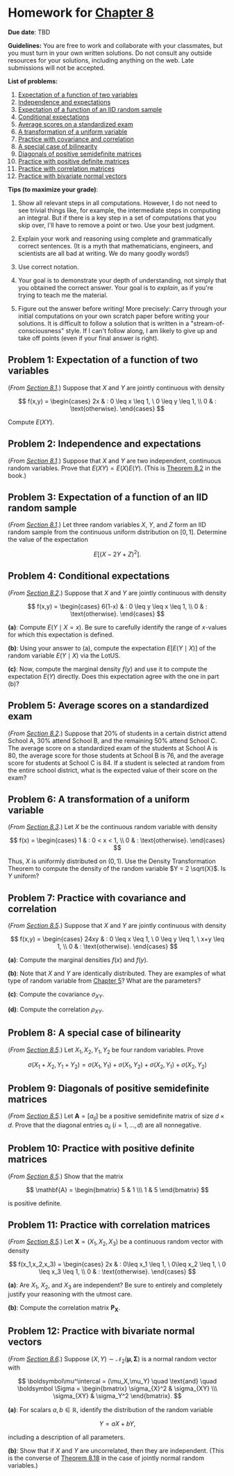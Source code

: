 # Homework for [Chapter 8](https://mml.johnmyersmath.com/stats-book/chapters/08-more-prob.html#)

**Due date**: TBD

**Guidelines:** You are free to work and collaborate with your classmates, but you must turn in your own written solutions. Do not consult any outside resources for your solutions, including anything on the web. Late submissions will not be accepted.

**List of problems:**

1. [Expectation of a function of two variables](#problem-1-expectation-of-a-function-of-two-variables)
2. [Independence and expectations](#problem-2-independence-and-expectations)
3. [Expectation of a function of an IID random sample](#problem-3-expectation-of-a-function-of-an-iid-random-sample)
4. [Conditional expectations](#problem-4-conditional-expectations)
5. [Average scores on a standardized exam](#problem-5-average-scores-on-a-standardized-exam)
6. [A transformation of a uniform variable](#problem-6-a-transformation-of-a-uniform-variable)
7. [Practice with covariance and correlation](#problem-7-practice-with-covariance-and-correlation)
8. [A special case of bilinearity](#problem-8-a-special-case-of-bilinearity)
9. [Diagonals of positive semidefinite matrices](#problem-9-diagonals-of-positive-semidefinite-matrices)
10. [Practice with positive definite matrices](#problem-10-practice-with-positive-definite-matrices)
11. [Practice with correlation matrices](#problem-11-practice-with-correlation-matrices)
12. [Practice with bivariate normal vectors](#problem-12-practice-with-bivariate-normal-vectors)


 **Tips (to maximize your grade)**:
 
1. Show all relevant steps in all computations. However, I do not need to see trivial things like, for example, the intermediate steps in computing an integral. But if there is a key step in a set of computations that you skip over, I'll have to remove a point or two. Use your best judgment.

2. Explain your work and reasoning using complete and grammatically correct sentences. (It is a myth that mathematicians, engineers, and scientists are all bad at writing. We do many goodly words!)
 
3. Use correct notation.

4. Your goal is to demonstrate your depth of understanding, not simply that you obtained the correct answer. Your goal is to _explain_, as if you're trying to teach me the material.

5. Figure out the answer before writing! More precisely: Carry through your initial computations on your own scratch paper before writing your solutions.  It is difficult to follow a solution that is written in a "stream-of-consciousness" style. If I can't follow along, I am likely to give up and take off points (even if your final answer is right).


## Problem 1: Expectation of a function of two variables

(_From [Section 8.1](https://mml.johnmyersmath.com/stats-book/chapters/08-more-prob.html#expectations-and-joint-distributions)_.) Suppose that $X$ and $Y$ are jointly continuous with density

$$
f(x,y) = \begin{cases}
2x & : 0 \leq x \leq 1, \ 0 \leq y \leq 1, \\
0 & : \text{otherwise}.
\end{cases}
$$

Compute $E(XY)$.

## Problem 2: Independence and expectations

(_From [Section 8.1](https://mml.johnmyersmath.com/stats-book/chapters/08-more-prob.html#expectations-and-joint-distributions)_.) Suppose that $X$ and $Y$ are two independent, continuous random variables. Prove that $E(XY) = E(X)E(Y)$. (This is [Theorem 8.2](https://mml.johnmyersmath.com/stats-book/chapters/08-more-prob.html#ind-expect-thm) in the book.)

## Problem 3: Expectation of a function of an IID random sample

(_From [Section 8.1](https://mml.johnmyersmath.com/stats-book/chapters/08-more-prob.html#expectations-and-joint-distributions)_.) Let three random variables $X$, $Y$, and $Z$ form an IID random sample from the continuous uniform distribution on $[0,1]$. Determine the value of the expectation

$$
E\left[ (X - 2Y + Z)^2\right].
$$

## Problem 4: Conditional expectations

(_From [Section 8.2](https://mml.johnmyersmath.com/stats-book/chapters/08-more-prob.html#expectations-and-conditional-distributions)_.) Suppose that $X$ and $Y$ are jointly continuous with density

$$
f(x,y) = \begin{cases}
6(1-x) & : 0 \leq y \leq x \leq 1, \\
0 & : \text{otherwise}.
\end{cases}
$$

**(a)**: Compute $E(Y \mid X=x)$. Be sure to carefully identify the range of $x$-values for which this expectation is defined.

**(b)**: Using your answer to (a), compute the  expectation $E\left[ E(Y \mid X) \right]$ of the random variable $E(Y\mid X)$ via the LotUS.

**(c)**: Now, compute the marginal density $f(y)$ and use it to compute the expectation $E(Y)$ directly. Does this expectation agree with the one in part (b)?

## Problem 5: Average scores on a standardized exam

(_From [Section 8.2](https://mml.johnmyersmath.com/stats-book/chapters/08-more-prob.html#expectations-and-conditional-distributions)_.) Suppose that 20% of students in a certain district attend School A, 30% attend School B, and the remaining 50% attend School C. The average score on a standardized exam of the students at School A is 80, the average score for those students at School B is 76, and the average score for students at School C is 84. If a student is selected at random from the entire school district, what is the expected value of their score on the exam?

## Problem 6: A transformation of a uniform variable

(_From [Section 8.3](https://mml.johnmyersmath.com/stats-book/chapters/08-more-prob.html#density-transformations)_.) Let $X$ be the continuous random variable with density

$$
f(x) = \begin{cases}
1 & : 0 < x < 1, \\
0 & : \text{otherwise}.
\end{cases}
$$

Thus, $X$ is uniformly distributed on $(0,1)$. Use the Density Transformation Theorem to compute the density of the random variable $Y  = 2 \sqrt{X}$. Is $Y$ uniform?

## Problem 7: Practice with covariance and correlation

(_From [Section 8.5](https://mml.johnmyersmath.com/stats-book/chapters/08-more-prob.html#covariance-and-correlation)_.) Suppose that $X$ and $Y$ are jointly continuous with density

$$
f(x,y) = \begin{cases}
24xy & : 0 \leq x \leq 1, \ 0 \leq y \leq 1, \ x+y \leq 1, \\
0 & : \text{otherwise}.
\end{cases}
$$

**(a)**: Compute the marginal densities $f(x)$ and $f(y)$.

**(b)**: Note that $X$ and $Y$ are identically distributed. They are examples of what type of random variable from [Chapter 5](https://mml.johnmyersmath.com/stats-book/chapters/05-examples-of-rvs.html)? What are the parameters?

**(c)**: Compute the covariance $\sigma_{XY}$.

**(d)**: Compute the correlation $\rho_{XY}$.

## Problem 8: A special case of bilinearity

(_From [Section 8.5](https://mml.johnmyersmath.com/stats-book/chapters/08-more-prob.html#covariance-and-correlation)_.) Let $X_1,X_2,Y_1,Y_2$ be four random variables. Prove

$$
\sigma(X_1+X_2,Y_1+Y_2) = \sigma(X_1,Y_1) + \sigma(X_1,Y_2) + \sigma(X_2,Y_1) +  \sigma(X_2,Y_2)
$$

## Problem 9: Diagonals of positive semidefinite matrices

(_From [Section 8.5](https://mml.johnmyersmath.com/stats-book/chapters/08-more-prob.html#covariance-and-correlation)._) Let $\mathbf{A}=[a_{ij}]$ be a positive semidefinite matrix of size $d\times d$. Prove that the diagonal entries $a_{ii}$ ($i=1,\ldots,d$) are all nonnegative.

## Problem 10: Practice with positive definite matrices

(_From [Section 8.5](https://mml.johnmyersmath.com/stats-book/chapters/08-more-prob.html#covariance-and-correlation)._) Show that the matrix

$$
\mathbf{A} = \begin{bmatrix}
5 & 1 \\\ 1 & 5
\end{bmatrix}
$$

is positive definite.

## Problem 11: Practice with correlation matrices

(_From [Section 8.5](https://mml.johnmyersmath.com/stats-book/chapters/08-more-prob.html#covariance-and-correlation)._) Let $\mathbf{X} = (X_1,X_2,X_3)$ be a continuous random vector with density

$$
f(x_1,x_2,x_3) = \begin{cases}
2x & : 0\leq x_1 \leq 1, \ 0\leq x_2 \leq 1, \ 0 \leq x_3 \leq 1, \\
0 & : \text{otherwise}.
\end{cases}
$$

**(a)**: Are $X_1$, $X_2$, and $X_3$ are independent? Be sure to entirely and completely justify your reasoning with the utmost care.

**(b)**: Compute the correlation matrix $\mathbf{P}_\mathbf{X}$.

## Problem 12: Practice with bivariate normal vectors

(_From [Section 8.6](https://mml.johnmyersmath.com/stats-book/chapters/08-more-prob.html#multivariate-normal-distributions)._) Suppose $(X,Y) \sim \mathcal{N}_2(\boldsymbol\mu, \boldsymbol\Sigma)$ is a normal random vector with

$$
\boldsymbol\mu^\intercal = (\mu_X,\mu_Y) \quad \text{and} \quad \boldsymbol \Sigma = \begin{bmatrix} \sigma_{X}^2 & \sigma_{XY} \\\ \sigma_{XY}  & \sigma_Y^2 \end{bmatrix}.
$$

**(a)**: For scalars $a,b\in \mathbb{R}$, identify the distribution of the random variable

$$
Y = aX + bY,
$$

including a description of all parameters.

**(b)**: Show that if $X$ and $Y$ are uncorrelated, then they are independent. (This is the converse of [Theorem 8.18](https://mml.johnmyersmath.com/stats-book/chapters/08-more-prob.html#ind-vs-correlation-thm) in the case of jointly normal random variables.)
